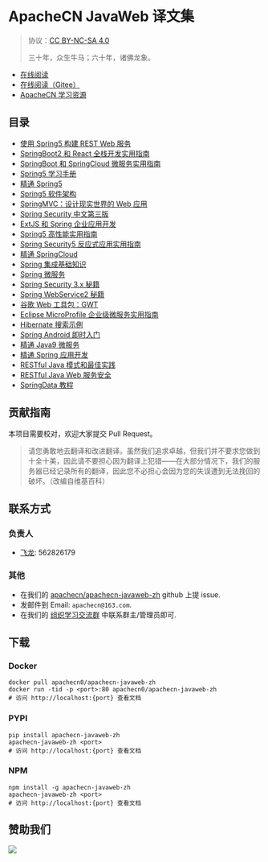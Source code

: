# ApacheCN JavaWeb 译文集

> 协议：[CC BY-NC-SA 4.0](http://creativecommons.org/licenses/by-nc-sa/4.0/)
> 
> 三十年，众生牛马；六十年，诸佛龙象。

* [在线阅读](https://javaweb.apachecn.org)
* [在线阅读（Gitee）](https://apachecn.gitee.io/apachecn-javaweb-zh/)
* [ApacheCN 学习资源](http://docs.apachecn.org/)

## 目录

+   [使用 Spring5 构建 REST Web 服务](docs/build-rest-web-svc-spring5/SUMMARY.md)
+   [SpringBoot2 和 React 全栈开发实用指南](docs/handson-fullstack-dev-springboot2/SUMMARY.md)
+   [SpringBoot 和 SpringCloud 微服务实用指南](docs/handson-microsvc-springboot-springcloud/SUMMARY.md)
+   [Spring5 学习手册](docs/learn-spring5/SUMMARY.md)
+   [精通 Spring5](docs/master-spring5/SUMMARY.md)
+   [Spring5 软件架构](docs/soft-arch-spring5/SUMMARY.md)
+   [SpringMVC：设计现实世界的 Web 应用](docs/springmvc-design-realworld-webapp/SUMMARY.md)
+   [Spring Security 中文第三版](docs/springsec-3e/SUMMARY.md)
+   [ExtJS 和 Spring 企业应用开发](docs/enterprise-app-dev-extjs-spring/SUMMARY.md)
+   [Spring5 高性能实用指南](docs/handson-high-perf-spring5/SUMMARY.md)
+   [Spring Security5 反应式应用实用指南](docs/handson-springsec5-react-app/SUMMARY.md)
+   [精通 SpringCloud](docs/master-springcloud/SUMMARY.md)
+   [Spring 集成基础知识](docs/spring-inter-essential/SUMMARY.md)
+   [Spring 微服务](docs/spring-microsvc/SUMMARY.md)
+   [Spring Security 3.x 秘籍](docs/springsec-3x-cb/SUMMARY.md)
+   [Spring WebService2 秘籍](docs/spring-web-svc2-cb/SUMMARY.md)
+   [谷歌 Web 工具包：GWT](docs/google-web-tk-gwt/SUMMARY.md)
+   [Eclipse MicroProfile 企业级微服务实用指南 ](docs/handson-enter-java-microsvc-eclipse-microprofile/SUMMARY.md)
+   [Hibernate 搜索示例](docs/hbn-search-exam/SUMMARY.md)
+   [Spring Android 即时入门](docs/ins-spring-android-start/SUMMARY.md)
+   [精通 Java9 微服务](docs/master-microsvc-java9/SUMMARY.md)
+   [精通 Spring 应用开发](docs/master-spring-app-dev/SUMMARY.md)
+   [RESTful Java 模式和最佳实践](docs/rest-java-pattern-best-prac/SUMMARY.md)
+   [RESTful Java Web 服务安全](docs/rest-java-websvc-sec/SUMMARY.md)
+   [SpringData 教程](docs/springdata/SUMMARY.md)

## 贡献指南

本项目需要校对，欢迎大家提交 Pull Request。

> 请您勇敢地去翻译和改进翻译。虽然我们追求卓越，但我们并不要求您做到十全十美，因此请不要担心因为翻译上犯错——在大部分情况下，我们的服务器已经记录所有的翻译，因此您不必担心会因为您的失误遭到无法挽回的破坏。（改编自维基百科）

## 联系方式

### 负责人

* [飞龙](https://github.com/wizardforcel): 562826179

### 其他

*   在我们的 [apachecn/apachecn-javaweb-zh](https://github.com/apachecn/apachecn-javaweb-zh) github 上提 issue.
*   发邮件到 Email: `apachecn@163.com`.
*   在我们的 [组织学习交流群](http://www.apachecn.org/organization/348.html) 中联系群主/管理员即可.

## 下载

### Docker

```
docker pull apachecn0/apachecn-javaweb-zh
docker run -tid -p <port>:80 apachecn0/apachecn-javaweb-zh
# 访问 http://localhost:{port} 查看文档
```

### PYPI

```
pip install apachecn-javaweb-zh
apachecn-javaweb-zh <port>
# 访问 http://localhost:{port} 查看文档
```

### NPM

```
npm install -g apachecn-javaweb-zh
apachecn-javaweb-zh <port>
# 访问 http://localhost:{port} 查看文档
```

## 赞助我们

![](http://data.apachecn.org/img/about/donate.jpg)
